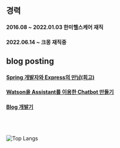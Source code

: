 ## 경력
#### 2016.08 ~ 2022.01.03 한미헬스케어 재직
#### 2022.06.14 ~ 크몽 재직중

## blog posting
#### [Spring 개발자와 Express의 만남(회고)](https://sang12.co.kr/279/spring-%EA%B0%9C%EB%B0%9C%EC%9E%90%EC%99%80-Express%EC%9D%98-%EB%A7%8C%EB%82%A8%28%ED%9A%8C%EA%B3%A0%29)
#### [Watson을 Assistant를 이용한 Chatbot 만들기](https://sang12.co.kr/category/DEV/CHATBOT)
#### [Blog 개발기](https://sang12.co.kr/category/BLOG)

<br/><br/>
<!--
![Lupin's github stats](https://github-readme-stats.vercel.app/api?username=ChoiSangIl&show_icons=true&theme=tokyonight)
-->
![Top Langs](https://github-readme-stats.vercel.app/api/top-langs/?username=ChoiSangIl&layout=compact&theme=tokyonight)
